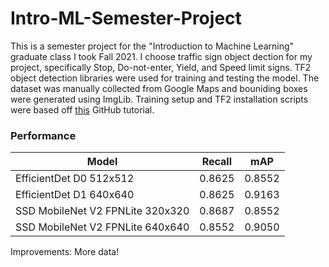 # Intro-ML-Semester-Project
This is a semester project for the "Introduction to Machine Learning" graduate class I took Fall 2021. I choose traffic sign object dection for my project, specifically Stop, Do-not-enter, Yield, and Speed limit signs. TF2 object detection libraries were used for training and testing the model. The dataset was manually collected from Google Maps and bouniding boxes were generated using ImgLib. Training setup and TF2 installation scripts were based off [this](https://github.com/nicknochnack/TFODCourse/blob/main/2.%20Training%20and%20Detection.ipynb) GitHub tutorial.

### Performance
|              Model               | Recall |   mAP  |
|----------------------------------|--------|--------|
| EfficientDet D0 512x512          | 0.8625 | 0.8552 |
| EfficientDet D1 640x640          | 0.8625 | 0.9163 |
| SSD MobileNet V2 FPNLite 320x320 | 0.8687 | 0.8552 |
| SSD MobileNet V2 FPNLite 640x640 | 0.8552 | 0.9050 |

Improvements: More data!
